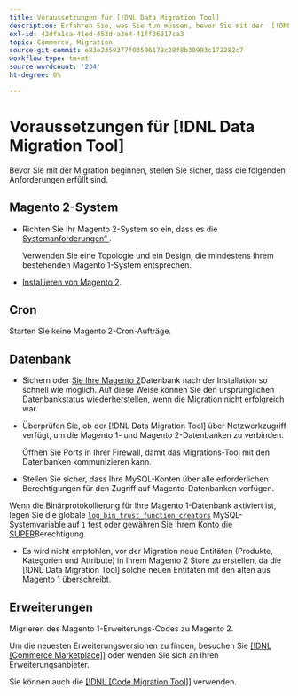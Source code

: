 ```yaml
---
title: Voraussetzungen für [!DNL Data Migration Tool]
description: Erfahren Sie, was Sie tun müssen, bevor Sie mit der  [!DNL Data Migration Tool] zur Datenübertragung zwischen Magento 1 und Magento 2 beginnen.
exl-id: 42dfa1ca-41ed-453d-a3e4-41ff36817ca3
topic: Commerce, Migration
source-git-commit: e83e2359377f03506178c28f8b30993c172282c7
workflow-type: tm+mt
source-wordcount: '234'
ht-degree: 0%

---
```


# Voraussetzungen für [!DNL Data Migration Tool]

Bevor Sie mit der Migration beginnen, stellen Sie sicher, dass die folgenden Anforderungen erfüllt sind.

## Magento 2-System

* Richten Sie Ihr Magento 2-System so ein, dass es die [Systemanforderungen“ ](../../installation/system-requirements.md).

  Verwenden Sie eine Topologie und ein Design, die mindestens Ihrem bestehenden Magento 1-System entsprechen.

* [Installieren von Magento 2](../../installation/overview.md).

## Cron

Starten Sie keine Magento 2-Cron-Aufträge.

## Datenbank

* Sichern oder [ Sie Ihre Magento 2](https://dev.mysql.com/doc/refman/8.0/en/mysqldump.html)Datenbank nach der Installation so schnell wie möglich. Auf diese Weise können Sie den ursprünglichen Datenbankstatus wiederherstellen, wenn die Migration nicht erfolgreich war.

* Überprüfen Sie, ob der [!DNL Data Migration Tool] über Netzwerkzugriff verfügt, um die Magento 1- und Magento 2-Datenbanken zu verbinden.

  Öffnen Sie Ports in Ihrer Firewall, damit das Migrations-Tool mit den Datenbanken kommunizieren kann.

* Stellen Sie sicher, dass Ihre MySQL-Konten über alle erforderlichen Berechtigungen für den Zugriff auf Magento-Datenbanken verfügen.

Wenn die Binärprotokollierung für Ihre Magento 1-Datenbank aktiviert ist, legen Sie die globale [`log_bin_trust_function_creators`](https://dev.mysql.com/doc/refman/5.7/en/server-system-variables.html#sysvar_log_bin_trust_function_creators) MySQL-Systemvariable auf `1` fest oder gewähren Sie Ihrem Konto die [SUPER](https://dev.mysql.com/doc/refman/5.7/en/privileges-provided.html#priv_super)Berechtigung.

* Es wird nicht empfohlen, vor der Migration neue Entitäten (Produkte, Kategorien und Attribute) in Ihrem Magento 2 Store zu erstellen, da die [!DNL Data Migration Tool] solche neuen Entitäten mit den alten aus Magento 1 überschreibt.

## Erweiterungen

Migrieren des Magento 1-Erweiterungs-Codes zu Magento 2.

Um die neuesten Erweiterungsversionen zu finden, besuchen Sie [[!DNL [Commerce Marketplace]]](https://marketplace.magento.com/) oder wenden Sie sich an Ihren Erweiterungsanbieter.

Sie können auch die [[!DNL [Code Migration Tool]]](https://github.com/magento-commerce/code-migration/blob/develop/README.md) verwenden.
